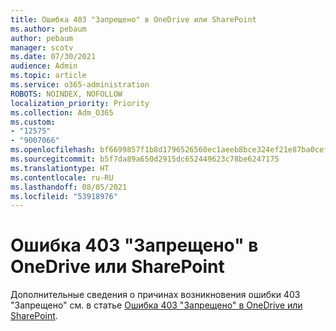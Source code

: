 ```yaml
---
title: Ошибка 403 "Запрещено" в OneDrive или SharePoint
ms.author: pebaum
author: pebaum
manager: scotv
ms.date: 07/30/2021
audience: Admin
ms.topic: article
ms.service: o365-administration
ROBOTS: NOINDEX, NOFOLLOW
localization_priority: Priority
ms.collection: Adm_O365
ms.custom:
- "12575"
- "9007066"
ms.openlocfilehash: bf6699857f1b8d1796526560ec1aeeb8bce324ef21e87ba0cefa6c3da57e32d3
ms.sourcegitcommit: b5f7da89a650d2915dc652449623c78be6247175
ms.translationtype: HT
ms.contentlocale: ru-RU
ms.lasthandoff: 08/05/2021
ms.locfileid: "53918976"
---
```

# <a name="403-forbidden-error-on-onedrive-or-sharepoint"></a>Ошибка 403 "Запрещено" в OneDrive или SharePoint

Дополнительные сведения о причинах возникновения ошибки 403 "Запрещено" см. в статье [Ошибка 403 "Запрещено" в OneDrive или SharePoint](/sharepoint/troubleshoot/sharing-and-permissions/error-403-forbidden).